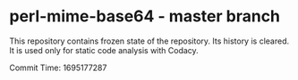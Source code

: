 # perl-mime-base64 - master branch

This repository contains frozen state of the repository.
Its history is cleared. It is used only for static code
analysis with Codacy.

Commit Time: 1695177287